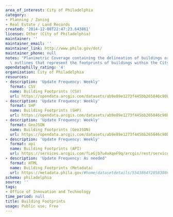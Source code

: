 ```yaml
---
area_of_interest: City of Philadelphia
category:
- Planning / Zoning
- Real Estate / Land Records
created: '2014-12-08T22:47:23.643861'
license: Other (City of Philadelphia)
maintainer: ''
maintainer_email: ''
maintainer_link: http://www.phila.gov/dot/
maintainer_phone: null
notes: "Planimetric Coverage containing the delineation of buildings or related structure\
  \ outlines that represent the footprints of buildings within the City of Philadelphia."
opendataphilly_rating: '4'
organization: City of Philadelphia
resources:
- description: 'Update Frequency: Weekly'
  format: CSV
  name: Building Footprints (CSV)
  url: https://opendata.arcgis.com/datasets/ab9e89e1273f445bb265846c90b38a96_0.csv
- description: 'Update Frequency: Weekly'
  format: SHP
  name: Building Footprints (SHP)
  url: https://opendata.arcgis.com/datasets/ab9e89e1273f445bb265846c90b38a96_0.zip
- description: 'Update Frequency: Weekly'
  format: GeoJSON
  name: Building Footprints (GeoJSON)
  url: https://opendata.arcgis.com/datasets/ab9e89e1273f445bb265846c90b38a96_0.geojson
- description: 'Update Frequency: Weekly'
  format: api
  name: Building Footprints (API)
  url: https://services.arcgis.com/fLeGjb7u4uXqeF9q/arcgis/rest/services/LI_BUILDING_FOOTPRINTS/FeatureServer/0/query?outFields=*&where=1%3D1
- description: 'Update Frequency: As needed'
  format: HTML
  name: Building Footprints (Metadata)
  url: https://metadata.phila.gov/#home/datasetdetails/5543864f20583086178c4ea5/representationdetails/595e8e85ac27025c82c53c7c/
schema: philadelphia
source: ''
tags:
- Office of Innovation and Technology
time_period: null
title: Building Footprints
usage: Public use; Free
---
```

